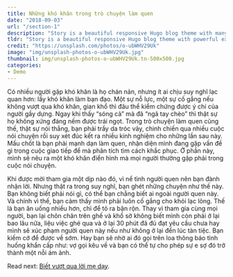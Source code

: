```yaml
---
title: Những khó khăn trong trò chuyện làm quen
date: "2018-09-03"
url: "/section-1"
description: "Story is a beautiful responsive Hugo blog theme with many extra features including presentations, math typesetting, and search."
tldr: "Story is a beautiful responsive Hugo blog theme with powerful extra features out-of-the-box. It's targeted to people who want to showcase their technical work online."
credit: "https://unsplash.com/photos/o-ubWHV29Uk"
image: "img/unsplash-photos-o-ubWHV29Uk.jpg"
thumbnail: img/unsplash-photos-o-ubWHV29Uk.tn-500x500.jpg
categories:
- Demo
---
```


Có nhiều người gặp khó khăn là họ chán nản, nhưng ít ai chịu suy nghĩ lạc quan hơn: lấy khó khăn làm bạn đạo. Một sự nỗ lực, một sự cố gắng nếu không vượt qua khó khăn, gian khổ thì đâu thể kiểm chứng được ý chí của người gầy dựng. Ngay khi thấy “sóng cả” mà đã “ngã tay chèo” thì thật sự họ không xứng đáng nếm được trái ngọt. Trong trò chuyện làm quen cũng thế, thật sự nói thẳng, bạn phải trầy da tróc vảy, chinh chiến qua nhiều cuộc nói chuyện rồi suy xét đúc kết ra nhiều kinh nghiệm cho những lần sau này. Mấu chốt là bạn phải mạnh dạn làm quen, nhận diện mình đang gặp vấn đề gì trong cuộc giao tiếp để mà phân tích tìm cách khắc phục. Ở phần này, mình sẽ nêu ra một khó khăn điển hình mà mọi người thường gặp phải trong cuộc nói chuyện. 

Khi được mời tham gia một dịp nào đó, vì nể tình người quen nên bạn đành nhận lời. Nhưng thật ra trong suy nghĩ, bạn ghét những chuyện như thế này. Bạn không biết phải nói gì, có thể bạn chẳng biết ai ngoài người quen này. Và chính vì thế, bạn cảm thấy mình phải luôn cố gắng cho khỏi lạc lõng. Thế là bạn ăn uống nhiều hơn, chỉ để tỏ ra bận rộn. Thay vì tham gia cùng mọi người, bạn lại chôn chân trên ghế và khổ sở không biết mình còn phải ở lại bao lâu nữa, liệu việc ghé qua và ở lại 30 phút đã đủ đạt yêu cầu chưa hay mình sẽ xúc phạm người quen này nếu như không ở lại đến lúc tàn tiệc. Bạn kiếm cớ để được về sớm. Hay bạn sẽ nhờ ai đó gọi trên loa thông báo tình huống khẩn cấp như: vợ gọi kêu về và bạn có thể tự cho phép sự e sợ đó trở thành một nỗi ám ảnh.

Read next: [Biết vượt qua lời mẹ dạy](/section-2).
